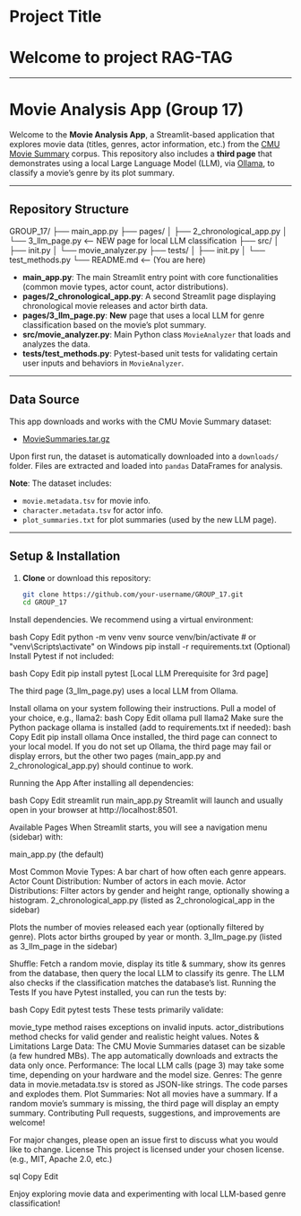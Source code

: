 # Project Title
# Welcome to project RAG-TAG
---
# Movie Analysis App (Group 17)

Welcome to the **Movie Analysis App**, a Streamlit-based application that explores movie data (titles, genres, actor information, etc.) from the [CMU Movie Summary](https://www.cs.cmu.edu/~ark/personas/) corpus. This repository also includes a **third page** that demonstrates using a local Large Language Model (LLM), via [Ollama](https://github.com/jmorganca/ollama), to classify a movie’s genre by its plot summary.

---

## Repository Structure

GROUP_17/ ├── main_app.py ├── pages/ │ ├── 2_chronological_app.py │ └── 3_llm_page.py <-- NEW page for local LLM classification ├── src/ │ ├── init.py │ └── movie_analyzer.py ├── tests/ │ ├── init.py │ └── test_methods.py └── README.md <-- (You are here)


- **main_app.py**: The main Streamlit entry point with core functionalities (common movie types, actor count, actor distributions).
- **pages/2_chronological_app.py**: A second Streamlit page displaying chronological movie releases and actor birth data.
- **pages/3_llm_page.py**: **New** page that uses a local LLM for genre classification based on the movie’s plot summary.
- **src/movie_analyzer.py**: Main Python class `MovieAnalyzer` that loads and analyzes the data.
- **tests/test_methods.py**: Pytest-based unit tests for validating certain user inputs and behaviors in `MovieAnalyzer`.

---

## Data Source

This app downloads and works with the CMU Movie Summary dataset:
- [MovieSummaries.tar.gz](https://www.cs.cmu.edu/~ark/personas/data/MovieSummaries.tar.gz)

Upon first run, the dataset is automatically downloaded into a `downloads/` folder. Files are extracted and loaded into `pandas` DataFrames for analysis.

**Note**: The dataset includes:
- `movie.metadata.tsv` for movie info.
- `character.metadata.tsv` for actor info.
- `plot_summaries.txt` for plot summaries (used by the new LLM page).

---

## Setup & Installation

1. **Clone** or download this repository:
   ```bash
   git clone https://github.com/your-username/GROUP_17.git
   cd GROUP_17

Install dependencies. We recommend using a virtual environment:

bash
Copy
Edit
python -m venv venv
source venv/bin/activate  # or "venv\Scripts\activate" on Windows
pip install -r requirements.txt
(Optional) Install Pytest if not included:

bash
Copy
Edit
pip install pytest
[Local LLM Prerequisite for 3rd page]

The third page (3_llm_page.py) uses a local LLM from Ollama.

Install ollama on your system following their instructions.
Pull a model of your choice, e.g., llama2:
bash
Copy
Edit
ollama pull llama2
Make sure the Python package ollama is installed (add to requirements.txt if needed):
bash
Copy
Edit
pip install ollama
Once installed, the third page can connect to your local model.
If you do not set up Ollama, the third page may fail or display errors, but the other two pages (main_app.py and 2_chronological_app.py) should continue to work.

Running the App
After installing all dependencies:

bash
Copy
Edit
streamlit run main_app.py
Streamlit will launch and usually open in your browser at http://localhost:8501.

Available Pages
When Streamlit starts, you will see a navigation menu (sidebar) with:

main_app.py (the default)

Most Common Movie Types: A bar chart of how often each genre appears.
Actor Count Distribution: Number of actors in each movie.
Actor Distributions: Filter actors by gender and height range, optionally showing a histogram.
2_chronological_app.py (listed as 2_chronological_app in the sidebar)

Plots the number of movies released each year (optionally filtered by genre).
Plots actor births grouped by year or month.
3_llm_page.py (listed as 3_llm_page in the sidebar)

Shuffle: Fetch a random movie, display its title & summary, show its genres from the database, then query the local LLM to classify its genre.
The LLM also checks if the classification matches the database’s list.
Running the Tests
If you have Pytest installed, you can run the tests by:

bash
Copy
Edit
pytest tests
These tests primarily validate:

movie_type method raises exceptions on invalid inputs.
actor_distributions method checks for valid gender and realistic height values.
Notes & Limitations
Large Data: The CMU Movie Summaries dataset can be sizable (a few hundred MBs). The app automatically downloads and extracts the data only once.
Performance: The local LLM calls (page 3) may take some time, depending on your hardware and the model size.
Genres: The genre data in movie.metadata.tsv is stored as JSON-like strings. The code parses and explodes them.
Plot Summaries: Not all movies have a summary. If a random movie’s summary is missing, the third page will display an empty summary.
Contributing
Pull requests, suggestions, and improvements are welcome!

For major changes, please open an issue first to discuss what you would like to change.
License
This project is licensed under your chosen license. (e.g., MIT, Apache 2.0, etc.)

sql
Copy
Edit

Enjoy exploring movie data and experimenting with local LLM-based genre classification!






